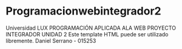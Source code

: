# Programacionwebintegrador2
Universidad LUX PROGRAMACIÓN APLICADA  ALA WEB PROYECTO INTEGRADOR UNIDAD 2
Este template HTML puede ser utilizado libremente.
Daniel Serrano - 015253